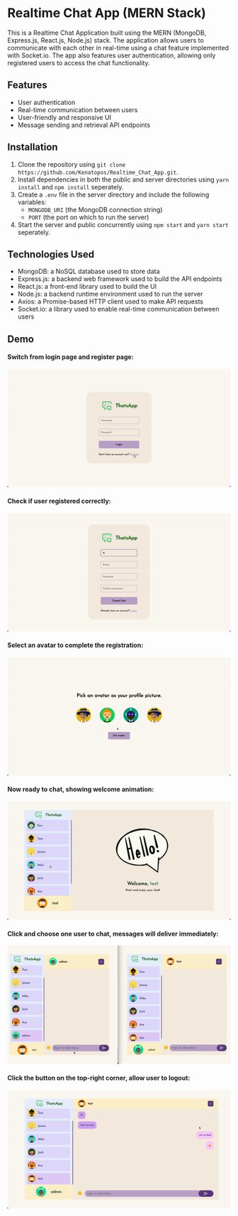 # Realtime Chat App (MERN Stack)
This is a Realtime Chat Application built using the MERN (MongoDB, Express.js, React.js, Node.js) stack. The application allows users to communicate with each other in real-time using a chat feature implemented with Socket.io. The app also features user authentication, allowing only registered users to access the chat functionality.

## Features
- User authentication
- Real-time communication between users
- User-friendly and responsive UI
- Message sending and retrieval API endpoints

## Installation
1. Clone the repository using `git clone https://github.com/Kenatopos/Realtime_Chat_App.git`.
2. Install dependencies in both the public and server directories using `yarn install` and `npm install` seperately.
3. Create a `.env` file in the server directory and include the following variables:
    - `MONGODB_URI` (the MongoDB connection string)
    - `PORT` (the port on which to run the server)
4. Start the server and public concurrently using `npm start` and `yarn start` seperately.

## Technologies Used
- MongoDB: a NoSQL database used to store data
- Express.js: a backend web framework used to build the API endpoints
- React.js: a front-end library used to build the UI
- Node.js: a backend runtime environment used to run the server
- Axios: a Promise-based HTTP client used to make API requests
- Socket.io: a library used to enable real-time communication between users

## Demo
#### Switch from login page and register page:
![login_register](./demo/login_register.gif)

#### Check if user registered correctly:
![register_check](./demo/register_check.gif)

#### Select an avatar to complete the registration:
![select_avatar](./demo/select_avatar.gif)

#### Now ready to chat, showing welcome animation:
![start_to_chat](./demo/start_to_chat.gif)

#### Click and choose one user to chat, messages will deliver immediately:
![chat](./demo/chat.gif)

#### Click the button on the top-right corner, allow user to logout:
![logout](./demo/logout.gif)
